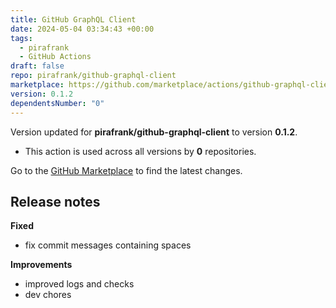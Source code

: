 ```yaml
---
title: GitHub GraphQL Client
date: 2024-05-04 03:34:43 +00:00
tags:
  - pirafrank
  - GitHub Actions
draft: false
repo: pirafrank/github-graphql-client
marketplace: https://github.com/marketplace/actions/github-graphql-client
version: 0.1.2
dependentsNumber: "0"
---
```



Version updated for **pirafrank/github-graphql-client** to version **0.1.2**.
- This action is used across all versions by **0** repositories.

Go to the [GitHub Marketplace](https://github.com/marketplace/actions/github-graphql-client) to find the latest changes.

## Release notes

**Fixed**

- fix commit messages containing spaces

**Improvements**

- improved logs and checks
- dev chores

